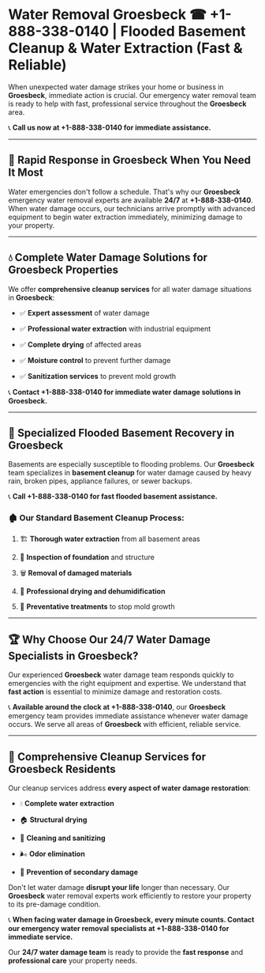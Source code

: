 # Water Removal Groesbeck ☎ +1-888-338-0140 | Flooded Basement Cleanup & Water Extraction (Fast & Reliable)

When unexpected water damage strikes your home or business in **Groesbeck**, immediate action is crucial. Our emergency water removal team is ready to help with fast, professional service throughout the **Groesbeck** area. 

📞 **Call us now at +1-888-338-0140 for immediate assistance.**
---
## 🚀 Rapid Response in Groesbeck When You Need It Most
Water emergencies don't follow a schedule. That's why our **Groesbeck** emergency water removal experts are available **24/7** at **+1-888-338-0140**. When water damage occurs, our technicians arrive promptly with advanced equipment to begin water extraction immediately, minimizing damage to your property.
---
## 💧 Complete Water Damage Solutions for Groesbeck Properties
We offer **comprehensive cleanup services** for all water damage situations in **Groesbeck**:
- ✅ **Expert assessment** of water damage  
- ✅ **Professional water extraction** with industrial equipment  
- ✅ **Complete drying** of affected areas  
- ✅ **Moisture control** to prevent further damage  
- ✅ **Sanitization services** to prevent mold growth  
📞 **Contact +1-888-338-0140 for immediate water damage solutions in Groesbeck.**
---
## 🌊 Specialized Flooded Basement Recovery in Groesbeck
Basements are especially susceptible to flooding problems. Our **Groesbeck** team specializes in **basement cleanup** for water damage caused by heavy rain, broken pipes, appliance failures, or sewer backups. 
📞 **Call +1-888-338-0140 for fast flooded basement assistance.**
### 🏚️ Our Standard Basement Cleanup Process:
1. 🏗️ **Thorough water extraction** from all basement areas  
2. 🔎 **Inspection of foundation** and structure  
3. 🗑️ **Removal of damaged materials**  
4. 💨 **Professional drying and dehumidification**  
5. 🚫 **Preventative treatments** to stop mold growth  
---
## 🏆 Why Choose Our 24/7 Water Damage Specialists in Groesbeck?
Our experienced **Groesbeck** water damage team responds quickly to emergencies with the right equipment and expertise. We understand that **fast action** is essential to minimize damage and restoration costs.
📞 **Available around the clock at +1-888-338-0140**, our **Groesbeck** emergency team provides immediate assistance whenever water damage occurs. We serve all areas of **Groesbeck** with efficient, reliable service.
---
## 🧹 Comprehensive Cleanup Services for Groesbeck Residents
Our cleanup services address **every aspect of water damage restoration**:
- 💧 **Complete water extraction**  
- 🏠 **Structural drying**  
- 🧼 **Cleaning and sanitizing**  
- 🌬️ **Odor elimination**  
- 🚫 **Prevention of secondary damage**  
Don't let water damage **disrupt your life** longer than necessary. Our **Groesbeck** water removal experts work efficiently to restore your property to its pre-damage condition.
📞 **When facing water damage in Groesbeck, every minute counts. Contact our emergency water removal specialists at +1-888-338-0140 for immediate service.**
Our **24/7 water damage team** is ready to provide the **fast response** and **professional care** your property needs.
